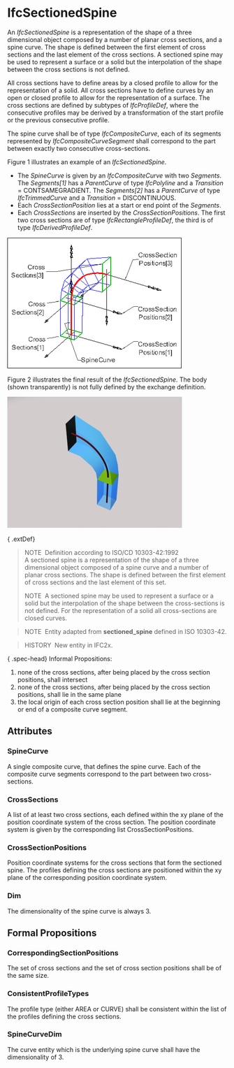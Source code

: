 # IfcSectionedSpine

An _IfcSectionedSpine_ is a representation of the shape of a three dimensional object composed by a number of planar cross sections, and a spine curve. The shape is defined between the first element of cross sections and the last element of the cross sections. A sectioned spine may be used to represent a surface or a solid but the interpolation of the shape between the cross sections is not defined.

All cross sections have to define areas by a closed profile to allow for the representation of a solid. All cross sections have to define curves by an open or closed profile to allow for the representation of a surface. The cross sections are defined by subtypes of _IfcProfileDef_, where the consecutive profiles may be derived by a transformation of the start profile or the previous consecutive profile.

The spine curve shall be of type _IfcCompositeCurve_, each of its segments represented by _IfcCompositeCurveSegment_ shall correspond to the part between exactly two consecutive cross-sections.

Figure 1 illustrates an example of an _IfcSectionedSpine_.

* The _SpineCurve_ is given by an _IfcCompositeCurve_ with two _Segments_. The _Segments[1]_ has a _ParentCurve_ of type _IfcPolyline_ and a _Transition_ = CONTSAMEGRADIENT. The _Segments[2]_ has a _ParentCurve_ of type _IfcTrimmedCurve_ and a _Transition_ = DISCONTINUOUS.
* Each _CrossSectionPosition_ lies at a start or end point of the _Segments_.
* Each _CrossSections_ are inserted by the _CrossSectionPositions_. The first two cross sections are of type _IfcRectangleProfileDef_, the third is of type _IfcDerivedProfileDef_.

!["spine 1"](../../../../figures/ifcsectionedspine-layout1.gif "Figure 1 &mdash; Sectioned spine geometry")

Figure 2 illustrates the final result of the _IfcSectionedSpine_. The body (shown transparently) is not fully defined by the exchange definition.

!["render"](../../../../figures/ifcsectionedspine.jpg "Figure 2 &mdash; Sectioned spine result")

{ .extDef}
> NOTE&nbsp; Definition according to ISO/CD 10303-42:1992  
> A sectioned spine is a representation of the shape of a three dimensional object composed of a spine curve and a number of planar cross sections. The shape is defined between the first element of cross sections and the last element of this set.  
>   
> NOTE&nbsp; A sectioned spine may be used to represent a surface or a solid but the interpolation of the shape between the cross-sections is not defined. For the representation of a solid all cross-sections are closed curves.

> NOTE&nbsp; Entity adapted from **sectioned_spine** defined in ISO 10303-42.

> HISTORY&nbsp; New entity in IFC2x.

{ .spec-head}
Informal Propositions:

1. none of the cross sections, after being placed by the cross section positions, shall intersect
2. none of the cross sections, after being placed by the cross section positions, shall lie in the same plane
3. the local origin of each cross section position shall lie at the beginning or end of a composite curve segment.

## Attributes

### SpineCurve
A single composite curve, that defines the spine curve. Each of the composite curve segments correspond to the part between two cross-sections.

### CrossSections
A list of at least two cross sections, each defined within the xy plane of the position coordinate system of the cross section. The position coordinate system is given by the corresponding list CrossSectionPositions.

### CrossSectionPositions
Position coordinate systems for the cross sections that form the sectioned spine. The profiles defining the cross sections are positioned within the xy plane of the corresponding position coordinate system.

### Dim
The dimensionality of the spine curve is always 3.

## Formal Propositions

### CorrespondingSectionPositions
The set of cross sections and the set of cross section positions shall be of the same size.

### ConsistentProfileTypes
The profile type (either AREA or CURVE) shall be consistent within the list of the profiles defining the cross sections.

### SpineCurveDim
The curve entity which is the underlying spine curve shall have the dimensionality of 3.
